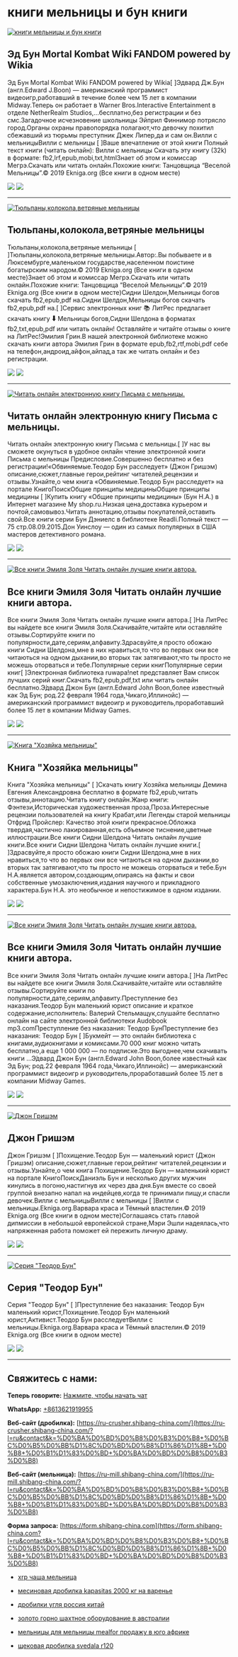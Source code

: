 # книги мельницы и бун книги

<a href="https://swt.shibang-china.com/?l=ru&img&k=%D0%BA%D0%BD%D0%B8%D0%B3%D0%B8+%D0%BC%D0%B5%D0%BB%D1%8C%D0%BD%D0%B8%D1%86%D1%8B+%D0%B8+%D0%B1%D1%83%D0%BD+%D0%BA%D0%BD%D0%B8%D0%B3%D0%B8" target="_blank">![книги мельницы и бун книги](http://static.shibang-china.com/all-800x300/974.jpg)</a>

## Эд Бун Mortal Kombat Wiki FANDOM powered by Wikia
Эд Бун Mortal Kombat Wiki FANDOM powered by Wikia[ ]Эдвард Дж.Бун (англ.Edward J.Boon) — американский программист видеоигр,работавший в течение более чем 15 лет в компании Midway.Теперь он работает в Warner Bros.Interactive Entertainment в отделе NetherRealm Studios,…бесплатно,без регистрации и без смс.Загадочное исчезновение школьницы Эйприл Финнимор потрясло город.Органы охраны правопорядка полагают,что девочку похитил сбежавший из тюрьмы преступник Джек Липер,да и сам он.Вилли с мельницыВилли с мельницы [ ]Ваше впечатление от этой книги Полный текст книги (читать онлайн): Вилли с мельницы Скачать эту книгу (32k) в формате: fb2,lrf,epub,mobi,txt,htmlЗнает об этом и комиссар Мегрэ.Скачать или читать онлайн.Похожие книги: Танцовщица “Веселой Мельницы”.&#169; 2019 Ekniga.org (Все книги в одном месте)


<a href="https://whatsapp.shibangsoft.com/WhatsApp.php" target="_blank" title="WhatsApp">![](http://static.shibang-china.com/icon/whatsapp.png)</a> <a href="https://swt.shibang-china.com/?l=ru&icon&k=%D0%BA%D0%BD%D0%B8%D0%B3%D0%B8+%D0%BC%D0%B5%D0%BB%D1%8C%D0%BD%D0%B8%D1%86%D1%8B+%D0%B8+%D0%B1%D1%83%D0%BD+%D0%BA%D0%BD%D0%B8%D0%B3%D0%B8" target="_blank">![](http://static.shibang-china.com/icon/chat-ru.png)</a>

---

<a href="https://swt.shibang-china.com/?l=ru&img&k=%D0%BA%D0%BD%D0%B8%D0%B3%D0%B8+%D0%BC%D0%B5%D0%BB%D1%8C%D0%BD%D0%B8%D1%86%D1%8B+%D0%B8+%D0%B1%D1%83%D0%BD+%D0%BA%D0%BD%D0%B8%D0%B3%D0%B8" target="_blank">![Тюльпаны,колокола,ветряные мельницы](http://static.shibang-china.com/all-800x300/949.jpg)</a>

## Тюльпаны,колокола,ветряные мельницы
Тюльпаны,колокола,ветряные мельницы [ ]Тюльпаны,колокола,ветряные мельницы.Автор:.Вы побываете и в Люксембурге,маленьком государстве,населенном поистине богатырским народом.&#169; 2019 Ekniga.org (Все книги в одном месте)Знает об этом и комиссар Мегрэ.Скачать или читать онлайн.Похожие книги: Танцовщица “Веселой Мельницы”.&#169; 2019 Ekniga.org (Все книги в одном месте)Сидни Шелдон,Мельницы богов скачать fb2,epub,pdf на.Сидни Шелдон,Мельницы богов скачать fb2,epub,pdf на.[ ]Сервис электронных книг 📚 ЛитРес предлагает скачать книгу 🠳 Мельницы богов,Сидни Шелдона в форматах fb2,txt,epub,pdf или читать онлайн! Оставляйте и читайте отзывы о книге на ЛитРес!Эмилия Грин.В нашей электронной библиотеке можно скачать книги автора Эмилия Грин в формате epub,fb2,rtf,mobi,pdf себе на телефон,андроид,айфон,айпад,а так же читать онлайн и без регистрации.


<a href="https://whatsapp.shibangsoft.com/WhatsApp.php" target="_blank" title="WhatsApp">![](http://static.shibang-china.com/icon/whatsapp.png)</a> <a href="https://swt.shibang-china.com/?l=ru&icon&k=%D0%BA%D0%BD%D0%B8%D0%B3%D0%B8+%D0%BC%D0%B5%D0%BB%D1%8C%D0%BD%D0%B8%D1%86%D1%8B+%D0%B8+%D0%B1%D1%83%D0%BD+%D0%BA%D0%BD%D0%B8%D0%B3%D0%B8" target="_blank">![](http://static.shibang-china.com/icon/chat-ru.png)</a>

---

<a href="https://swt.shibang-china.com/?l=ru&img&k=%D0%BA%D0%BD%D0%B8%D0%B3%D0%B8+%D0%BC%D0%B5%D0%BB%D1%8C%D0%BD%D0%B8%D1%86%D1%8B+%D0%B8+%D0%B1%D1%83%D0%BD+%D0%BA%D0%BD%D0%B8%D0%B3%D0%B8" target="_blank">![Читать онлайн электронную книгу Письма с мельницы.](http://static.shibang-china.com/all-800x300/1175.jpg)</a>

## Читать онлайн электронную книгу Письма с мельницы.
Читать онлайн электронную книгу Письма с мельницы.[ ]У нас вы сможете окунуться в удобное онлайн чтение электронной книги Письма с мельницы Предисловие.Совершенно бесплатно и без регистрации!&#171;Обвиняемые.Теодор Бун расследует&#187; (Джон Гришэм) описание,сюжет,главные герои,рейтинг читателей,рецензии и отзывы.Узнайте,о чем книга &#171;Обвиняемые.Теодор Бун расследует&#187; на портале КнигоПоискОбщие принципы медициныОбщие принципы медицины [ ]Купить книгу &#171;Общие принципы медицины&#187; (Бун Н.А.) в Интернет магазине My shop.ru.Низкая цена,доставка курьером и почтой,самовывоз.Читать аннотацию,отзывы покупателей,оставить свой.Все книги серии Бун Дэниелс в библиотеке Readli.Полный текст — 75 стр.08.09.2015.Дон Уинслоу — один из самых популярных в США мастеров детективного романа.


<a href="https://whatsapp.shibangsoft.com/WhatsApp.php" target="_blank" title="WhatsApp">![](http://static.shibang-china.com/icon/whatsapp.png)</a> <a href="https://swt.shibang-china.com/?l=ru&icon&k=%D0%BA%D0%BD%D0%B8%D0%B3%D0%B8+%D0%BC%D0%B5%D0%BB%D1%8C%D0%BD%D0%B8%D1%86%D1%8B+%D0%B8+%D0%B1%D1%83%D0%BD+%D0%BA%D0%BD%D0%B8%D0%B3%D0%B8" target="_blank">![](http://static.shibang-china.com/icon/chat-ru.png)</a>

---

<a href="https://swt.shibang-china.com/?l=ru&img&k=%D0%BA%D0%BD%D0%B8%D0%B3%D0%B8+%D0%BC%D0%B5%D0%BB%D1%8C%D0%BD%D0%B8%D1%86%D1%8B+%D0%B8+%D0%B1%D1%83%D0%BD+%D0%BA%D0%BD%D0%B8%D0%B3%D0%B8" target="_blank">![Все книги Эмиля Золя Читать онлайн лучшие книги автора.](http://static.shibang-china.com/all-800x300/314.jpg)</a>

## Все книги Эмиля Золя Читать онлайн лучшие книги автора.
Все книги Эмиля Золя Читать онлайн лучшие книги автора.[ ]На ЛитРес вы найдете все книги Эмиля Золя.Скачивайте,читайте или оставляйте отзывы.Сортируйте книги по популярности,дате,сериям,алфавиту.Здрасвуйте,я просто обожаю книги Сидни Шелдона,мне в них нравиться,то что во первых они все читаються на одном дыхании,во вторых так затягивают,что ты просто не можешь оторваться и тебе.Популярные серии книгПопулярные серии книг[ ]Электронная библиотека ruwapa!net представляет Вам список лучших серий книг.Скачать fb2,epub,pdf,txt или читать онлайн бесплатно.Э́двард Джон Бун (англ.Edward John Boon,более известный как Эд Бун; род.22 февраля 1964 года,Чикаго,Иллинойс) — американский программист видеоигр и руководитель,проработавший более 15 лет в компании Midway Games.


<a href="https://whatsapp.shibangsoft.com/WhatsApp.php" target="_blank" title="WhatsApp">![](http://static.shibang-china.com/icon/whatsapp.png)</a> <a href="https://swt.shibang-china.com/?l=ru&icon&k=%D0%BA%D0%BD%D0%B8%D0%B3%D0%B8+%D0%BC%D0%B5%D0%BB%D1%8C%D0%BD%D0%B8%D1%86%D1%8B+%D0%B8+%D0%B1%D1%83%D0%BD+%D0%BA%D0%BD%D0%B8%D0%B3%D0%B8" target="_blank">![](http://static.shibang-china.com/icon/chat-ru.png)</a>

---

<a href="https://swt.shibang-china.com/?l=ru&img&k=%D0%BA%D0%BD%D0%B8%D0%B3%D0%B8+%D0%BC%D0%B5%D0%BB%D1%8C%D0%BD%D0%B8%D1%86%D1%8B+%D0%B8+%D0%B1%D1%83%D0%BD+%D0%BA%D0%BD%D0%B8%D0%B3%D0%B8" target="_blank">![Книга &quot;Хозяйка мельницы&quot;](http://static.shibang-china.com/all-800x300/1329.jpg)</a>

## Книга &quot;Хозяйка мельницы&quot;
Книга &quot;Хозяйка мельницы&quot; [ ]Скачать книгу Хозяйка мельницы Демина Евгения Александровна бесплатно в формате fb2,epub,читать отзывы,аннотацию.Читать книгу онлайн.Жанр книги: Фэнтези,Историческая художественная проза,Проза.Интересные рецензии пользователей на книгу Крабат,или Легенды старой мельницы Отфрид Пройслер: Качество этой книги прекрасное.Обложка твердая,частично лакированная,есть объемное тиснение,цветные иллюстрации.Все книги Сидни Шелдона Читать онлайн лучшие книги.Все книги Сидни Шелдона Читать онлайн лучшие книги.[ ]Здрасвуйте,я просто обожаю книги Сидни Шелдона,мне в них нравиться,то что во первых они все читаються на одном дыхании,во вторых так затягивают,что ты просто не можешь оторваться и тебе.Бун Н.А.является автором,создающим,опираясь на факты и свои собственные умозаключения,издания научного и прикладного характера.Бун Н.А. это необычное и непостижимое в одном издании.


<a href="https://whatsapp.shibangsoft.com/WhatsApp.php" target="_blank" title="WhatsApp">![](http://static.shibang-china.com/icon/whatsapp.png)</a> <a href="https://swt.shibang-china.com/?l=ru&icon&k=%D0%BA%D0%BD%D0%B8%D0%B3%D0%B8+%D0%BC%D0%B5%D0%BB%D1%8C%D0%BD%D0%B8%D1%86%D1%8B+%D0%B8+%D0%B1%D1%83%D0%BD+%D0%BA%D0%BD%D0%B8%D0%B3%D0%B8" target="_blank">![](http://static.shibang-china.com/icon/chat-ru.png)</a>

---

<a href="https://swt.shibang-china.com/?l=ru&img&k=%D0%BA%D0%BD%D0%B8%D0%B3%D0%B8+%D0%BC%D0%B5%D0%BB%D1%8C%D0%BD%D0%B8%D1%86%D1%8B+%D0%B8+%D0%B1%D1%83%D0%BD+%D0%BA%D0%BD%D0%B8%D0%B3%D0%B8" target="_blank">![Все книги Эмиля Золя Читать онлайн лучшие книги автора.](http://static.shibang-china.com/all-800x300/339.jpg)</a>

## Все книги Эмиля Золя Читать онлайн лучшие книги автора.
Все книги Эмиля Золя Читать онлайн лучшие книги автора.[ ]На ЛитРес вы найдете все книги Эмиля Золя.Скачивайте,читайте или оставляйте отзывы.Сортируйте книги по популярности,дате,сериям,алфавиту.Преступление без наказания.Теодор Бун маленький юрист описание и краткое содержание,исполнитель: Валерий Стельмащук,слушайте бесплатно онлайн на сайте электронной библиотеки Audobook mp3.comПреступление без наказания: Теодор БунПреступление без наказания: Теодор Бун [ ]Букмейт — это онлайн библиотека с книгами,аудиокнигами и комиксами.70 000 книг можно читать бесплатно,а еще 1 000 000 — по подписке.Это выгоднее,чем скачивать книги …Э́двард Джон Бун (англ.Edward John Boon,более известный как Эд Бун; род.22 февраля 1964 года,Чикаго,Иллинойс) — американский программист видеоигр и руководитель,проработавший более 15 лет в компании Midway Games.


<a href="https://whatsapp.shibangsoft.com/WhatsApp.php" target="_blank" title="WhatsApp">![](http://static.shibang-china.com/icon/whatsapp.png)</a> <a href="https://swt.shibang-china.com/?l=ru&icon&k=%D0%BA%D0%BD%D0%B8%D0%B3%D0%B8+%D0%BC%D0%B5%D0%BB%D1%8C%D0%BD%D0%B8%D1%86%D1%8B+%D0%B8+%D0%B1%D1%83%D0%BD+%D0%BA%D0%BD%D0%B8%D0%B3%D0%B8" target="_blank">![](http://static.shibang-china.com/icon/chat-ru.png)</a>

---

<a href="https://swt.shibang-china.com/?l=ru&img&k=%D0%BA%D0%BD%D0%B8%D0%B3%D0%B8+%D0%BC%D0%B5%D0%BB%D1%8C%D0%BD%D0%B8%D1%86%D1%8B+%D0%B8+%D0%B1%D1%83%D0%BD+%D0%BA%D0%BD%D0%B8%D0%B3%D0%B8" target="_blank">![Джон Гришэм](http://static.shibang-china.com/all-800x300/480.jpg)</a>

## Джон Гришэм
Джон Гришэм [ ]Похищение.Теодор Бун — маленький юрист (Джон Гришэм) описание,сюжет,главные герои,рейтинг читателей,рецензии и отзывы.Узнайте,о чем книга Похищение.Теодор Бун — маленький юрист на портале КнигоПоискДаниэль Бун и несколько других мужчин кинулись в погоню,настигнув их через два дня.Бун вместе со своей группой внезапно напал на индейцев,когда те принимали пищу,и спасли девочек.Вилли с мельницыВилли с мельницы [ ]Вилли с мельницы.Ekniga.org.Варвара краса и Тёмный властелин.&#169; 2019 Ekniga.org (Все книги в одном месте)Соглашаясь стать главой дипмиссии в небольшой европейской стране,Мэри Эшли надеялась,что напряженная работа поможет ей пережить личную драму.


<a href="https://whatsapp.shibangsoft.com/WhatsApp.php" target="_blank" title="WhatsApp">![](http://static.shibang-china.com/icon/whatsapp.png)</a> <a href="https://swt.shibang-china.com/?l=ru&icon&k=%D0%BA%D0%BD%D0%B8%D0%B3%D0%B8+%D0%BC%D0%B5%D0%BB%D1%8C%D0%BD%D0%B8%D1%86%D1%8B+%D0%B8+%D0%B1%D1%83%D0%BD+%D0%BA%D0%BD%D0%B8%D0%B3%D0%B8" target="_blank">![](http://static.shibang-china.com/icon/chat-ru.png)</a>

---

<a href="https://swt.shibang-china.com/?l=ru&img&k=%D0%BA%D0%BD%D0%B8%D0%B3%D0%B8+%D0%BC%D0%B5%D0%BB%D1%8C%D0%BD%D0%B8%D1%86%D1%8B+%D0%B8+%D0%B1%D1%83%D0%BD+%D0%BA%D0%BD%D0%B8%D0%B3%D0%B8" target="_blank">![Серия &quot;Теодор Бун&quot;](http://static.shibang-china.com/all-800x300/261.jpg)</a>

## Серия &quot;Теодор Бун&quot;
Серия &quot;Теодор Бун&quot; [ ]Преступление без наказания: Теодор Бун маленький юрист,Похищение.Теодор Бун маленький юрист,Активист.Теодор Бун расследуетВилли с мельницы.Ekniga.org.Варвара краса и Тёмный властелин.&#169; 2019 Ekniga.org (Все книги в одном месте)

<a href="https://whatsapp.shibangsoft.com/WhatsApp.php" target="_blank" title="WhatsApp">![](http://static.shibang-china.com/icon/whatsapp.png)</a> <a href="https://swt.shibang-china.com/?l=ru&icon&k=%D0%BA%D0%BD%D0%B8%D0%B3%D0%B8+%D0%BC%D0%B5%D0%BB%D1%8C%D0%BD%D0%B8%D1%86%D1%8B+%D0%B8+%D0%B1%D1%83%D0%BD+%D0%BA%D0%BD%D0%B8%D0%B3%D0%B8" target="_blank">![](http://static.shibang-china.com/icon/chat-ru.png)</a>

---
## Свяжитесь с нами:

**Теперь говорите:** [Нажмите, чтобы начать чат](https://swt.shibang-china.com?l=ru&contact&k=%D0%BA%D0%BD%D0%B8%D0%B3%D0%B8+%D0%BC%D0%B5%D0%BB%D1%8C%D0%BD%D0%B8%D1%86%D1%8B+%D0%B8+%D0%B1%D1%83%D0%BD+%D0%BA%D0%BD%D0%B8%D0%B3%D0%B8)

**WhatsApp:**  [+8613621919955](https://whatsapp.shibangsoft.com/WhatsApp.php)

**Веб-сайт (дробилка):** [https://ru-crusher.shibang-china.com/](https://ru-crusher.shibang-china.com/?l=ru&contact&k=%D0%BA%D0%BD%D0%B8%D0%B3%D0%B8+%D0%BC%D0%B5%D0%BB%D1%8C%D0%BD%D0%B8%D1%86%D1%8B+%D0%B8+%D0%B1%D1%83%D0%BD+%D0%BA%D0%BD%D0%B8%D0%B3%D0%B8)

**Веб-сайт (мельница):** [https://ru-mill.shibang-china.com/](https://ru-mill.shibang-china.com/?l=ru&contact&k=%D0%BA%D0%BD%D0%B8%D0%B3%D0%B8+%D0%BC%D0%B5%D0%BB%D1%8C%D0%BD%D0%B8%D1%86%D1%8B+%D0%B8+%D0%B1%D1%83%D0%BD+%D0%BA%D0%BD%D0%B8%D0%B3%D0%B8)

**Форма запроса:** [https://form.shibang-china.com](https://form.shibang-china.com?l=ru&contact&k=%D0%BA%D0%BD%D0%B8%D0%B3%D0%B8+%D0%BC%D0%B5%D0%BB%D1%8C%D0%BD%D0%B8%D1%86%D1%8B+%D0%B8+%D0%B1%D1%83%D0%BD+%D0%BA%D0%BD%D0%B8%D0%B3%D0%B8)

* [xrp чаша мельница](../118/xrp%20%D1%87%D0%B0%D1%88%D0%B0%20%D0%BC%D0%B5%D0%BB%D1%8C%D0%BD%D0%B8%D1%86%D0%B0.md)

* [месиновая дробилка kapasitas 2000 кг на варенье](../117/%D0%BC%D0%B5%D1%81%D0%B8%D0%BD%D0%BE%D0%B2%D0%B0%D1%8F%20%D0%B4%D1%80%D0%BE%D0%B1%D0%B8%D0%BB%D0%BA%D0%B0%20kapasitas%202000%20%D0%BA%D0%B3%20%D0%BD%D0%B0%20%D0%B2%D0%B0%D1%80%D0%B5%D0%BD%D1%8C%D0%B5.md)

* [дробилки угля россия китай](../109/%D0%B4%D1%80%D0%BE%D0%B1%D0%B8%D0%BB%D0%BA%D0%B8%20%D1%83%D0%B3%D0%BB%D1%8F%20%D1%80%D0%BE%D1%81%D1%81%D0%B8%D1%8F%20%D0%BA%D0%B8%D1%82%D0%B0%D0%B9.md)

* [золото горно шахтное оборудование в австралии](../115/%D0%B7%D0%BE%D0%BB%D0%BE%D1%82%D0%BE%20%D0%B3%D0%BE%D1%80%D0%BD%D0%BE%20%D1%88%D0%B0%D1%85%D1%82%D0%BD%D0%BE%D0%B5%20%D0%BE%D0%B1%D0%BE%D1%80%D1%83%D0%B4%D0%BE%D0%B2%D0%B0%D0%BD%D0%B8%D0%B5%20%D0%B2%20%D0%B0%D0%B2%D1%81%D1%82%D1%80%D0%B0%D0%BB%D0%B8%D0%B8.md)

* [мельницы для мельницы mealfor продажу в юго африке](../110/%D0%BC%D0%B5%D0%BB%D1%8C%D0%BD%D0%B8%D1%86%D1%8B%20%D0%B4%D0%BB%D1%8F%20%D0%BC%D0%B5%D0%BB%D1%8C%D0%BD%D0%B8%D1%86%D1%8B%20mealfor%20%D0%BF%D1%80%D0%BE%D0%B4%D0%B0%D0%B6%D1%83%20%D0%B2%20%D1%8E%D0%B3%D0%BE%20%D0%B0%D1%84%D1%80%D0%B8%D0%BA%D0%B5.md)

* [щековая дробилка svedala r120](../115/%D1%89%D0%B5%D0%BA%D0%BE%D0%B2%D0%B0%D1%8F%20%D0%B4%D1%80%D0%BE%D0%B1%D0%B8%D0%BB%D0%BA%D0%B0%20svedala%20r120.md)